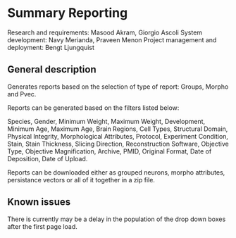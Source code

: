 Summary Reporting
=================
Research and requirements: Masood Akram, Giorgio Ascoli
System development: Navy Merianda, Praveen Menon 
Project management and deployment: Bengt Ljungquist

General description
-------------------
Generates reports based on the selection of type of report: Groups, Morpho and Pvec.

Reports can be generated based on the filters listed below:

Species, Gender, Minimum Weight, Maximum Weight, Development, Minimum Age, Maximum Age, Brain Regions, Cell Types, Structural Domain,
Physical Integrity, Morphological Attributes, Protocol, Experiment Condition, Stain, Stain Thickness, Slicing Direction, Reconstruction Software,
Objective Type, Objective Magnification, Archive, PMID, Original Format, Date of Deposition, Date of Upload.

Reports can be downloaded either as grouped neurons, morpho attributes, persistance vectors or all of it together in a zip file.

Known issues
------------
There is currently may be a delay in the population of the drop down boxes after the first page load. 

